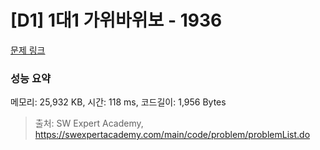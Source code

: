 # [D1] 1대1 가위바위보 - 1936 

[문제 링크](https://swexpertacademy.com/main/code/problem/problemDetail.do?contestProbId=AV5PjKXKALcDFAUq) 

### 성능 요약

메모리: 25,932 KB, 시간: 118 ms, 코드길이: 1,956 Bytes



> 출처: SW Expert Academy, https://swexpertacademy.com/main/code/problem/problemList.do